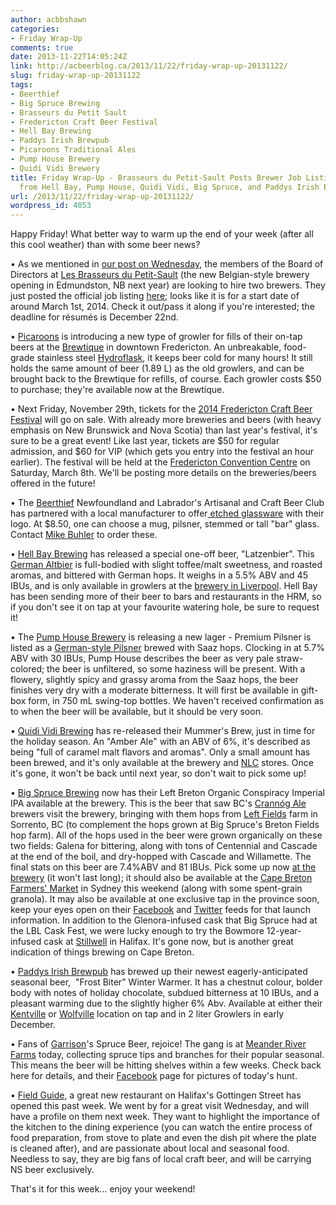 ```yaml
---
author: acbbshawn
categories:
- Friday Wrap-Up
comments: true
date: 2013-11-22T14:05:24Z
link: http://acbeerblog.ca/2013/11/22/friday-wrap-up-20131122/
slug: friday-wrap-up-20131122
tags:
- Beerthief
- Big Spruce Brewing
- Brasseurs du Petit Sault
- Fredericton Craft Beer Festival
- Hell Bay Brewing
- Paddys Irish Brewpub
- Picaroons Traditional Ales
- Pump House Brewery
- Quidi Vidi Brewery
title: Friday Wrap-Up - Brasseurs du Petit-Sault Posts Brewer Job Listing, New Beers
  from Hell Bay, Pump House, Quidi Vidi, Big Spruce, and Paddys Irish Brewpub
url: /2013/11/22/friday-wrap-up-20131122/
wordpress_id: 4053
---
```


Happy Friday! What better way to warm up the end of your week (after all this cool weather) than with some beer news?

• As we mentioned in [our post on Wednesday](http://atlanticcanadabeerblog.wordpress.com/2013/11/20/brasseurs-du-petit-sault-a-new-belgian-style-brewery-opening-next-year-in-new-brunswick/), the members of the Board of Directors at [Les Brasseurs du Petit-Sault](http://brasseurspetitsault.com/) (the new Belgian-style brewery opening in Edmundston, NB next year) are looking to hire two brewers. They just posted the official job listing [here](http://brasseurspetitsault.com/actualites/20-offre-d-emploi-brasseur); looks like it is for a start date of around March 1st, 2014. Check it out/pass it along if you're interested; the deadline for résumés is December 22nd.

• [Picaroons](https://www.facebook.com/picaroons) is introducing a new type of growler for fills of their on-tap beers at the [Brewtique](https://www.facebook.com/pages/Picaroons-Brewtique/175733285789133) in downtown Fredericton. An unbreakable, food-grade stainless steel [Hydroflask](http://www.hydroflask.com/), it keeps beer cold for many hours! It still holds the same amount of beer (1.89 L) as the old growlers, and can be brought back to the Brewtique for refills, of course. Each growler costs $50 to purchase; they're available now at the Brewtique.

• Next Friday, November 29th, tickets for the [2014 Fredericton Craft Beer Festival](http://www.frederictoncraftbeerfestival.com/) will go on sale. With already more breweries and beers (with heavy emphasis on New Brunswick and Nova Scotia) than last year's festival, it's sure to be a great event! Like last year, tickets are $50 for regular admission, and $60 for VIP (which gets you entry into the festival an hour earlier). The festival will be held at the [Fredericton Convention Centre](http://www.frederictonconventions.ca/) on Saturday, March 8th. We'll be posting more details on the breweries/beers offered in the future!

• The [Beerthief](http://www.beerthief.ca/) Newfoundland and Labrador's Artisanal and Craft Beer Club has partnered with a local manufacturer to offer[ etched glassware](http://www.beerthief.ca/forum/viewtopic.php?f=5&t=369&sid=9d67df084ab5f4d4ed1dd7bd0883ae3f) with their logo. At $8.50, one can choose a mug, pilsner, stemmed or tall "bar" glass. Contact [Mike Buhler](https://twitter.com/Beerthiefca) to order these.

• [Hell Bay Brewing](http://www.hellbaybrewing.com/) has released a special one-off beer, "Latzenbier". This [German Altbier](http://www.bjcp.org/2008styles/style07.php#1c) is full-bodied with slight toffee/malt sweetness, and roasted aromas, and bittered with German hops. It weighs in a 5.5% ABV and 45 IBUs, and is only available in growlers at the [brewery in Liverpool](http://goo.gl/maps/nrRyr). Hell Bay has been sending more of their beer to bars and restaurants in the HRM, so if you don't see it on tap at your favourite watering hole, be sure to request it!

• The [Pump House Brewery](http://beer.pumphousebrewery.ca/) is releasing a new lager - Premium Pilsner is listed as a [German-style Pilsner](http://www.bjcp.org/2008styles/style02.php#1a) brewed with Saaz hops. Clocking in at 5.7% ABV with 30 IBUs, Pump House describes the beer as very pale straw-colored; the beer is unfiltered, so some haziness will be present. With a flowery, slightly spicy and grassy aroma from the Saaz hops, the beer finishes very dry with a moderate bitterness. It will first be available in gift-box form, in 750 mL swing-top bottles. We haven't received confirmation as to when the beer will be available, but it should be very soon.

• [Quidi Vidi Brewing](http://www.quidividibrewery.ca/) has re-released their Mummer's Brew, just in time for the holiday season. An "Amber Ale" with an ABV of 6%, it's described as being "full of caramel malt flavors and aromas". Only a small amount has been brewed, and it's only available at the brewery and [NLC](http://www.nfliquor.com/) stores. Once it's gone, it won't be back until next year, so don't wait to pick some up!

• [Big Spruce Brewing](http://www.bigspruce.ca/) now has their Left Breton Organic Conspiracy Imperial IPA available at the brewery. This is the beer that saw BC's [Crannóg Ale](http://www.crannogales.com/) brewers visit the brewery, bringing with them hops from [Left Fields](https://www.facebook.com/pages/Left-Fields/188041097885564) farm in Sorrento, BC (to complement the hops grown at Big Spruce's Breton Fields hop farm). All of the hops used in the beer were grown organically on these two fields: Galena for bittering, along with tons of Centennial and Cascade at the end of the boil, and dry-hopped with Cascade and Willamette. The final stats on this beer are 7.4%ABV and 81 IBUs. Pick some up now [at the brewery](http://goo.gl/maps/t8qNc) (it won't last long); it should also be available at the [Cape Breton Farmers' Market](https://www.facebook.com/CBFarmersMarket) in Sydney this weekend (along with some spent-grain granola). It may also be available at one exclusive tap in the province soon, keep your eyes open on their [Facebook](https://www.facebook.com/BigSpruceBrewing) and [Twitter](https://twitter.com/BigSpruceBrew) feeds for that launch information. In addition to the Glenora-infused cask that Big Spruce had at the LBL Cask Fest, we were lucky enough to try the Bowmore 12-year-infused cask at [Stillwell](http://www.barstillwell.com/) in Halifax. It's gone now, but is another great indication of things brewing on Cape Breton.

• [Paddys Irish Brewpub](http://paddyspub.ca) has brewed up their newest eagerly-anticipated seasonal beer,  "Frost Biter" Winter Warmer. It has a chestnut colour, bolder body with notes of holiday chocolate, subdued bitterness at 10 IBUs, and a pleasant warming due to the slightly higher 6% Abv. Available at either their [Kentville](http://paddyspub.ca/locations/kentville/) or [Wolfville](http://paddyspub.ca/locations/wolfville/) location on tap and in 2 liter Growlers in early December.

• Fans of [Garrison](http://www.garrisonbrewing.com/)'s Spruce Beer, rejoice! The gang is at [Meander River Farms](https://www.facebook.com/MeanderRiverFarm) today, collecting spruce tips and branches for their popular seasonal. This means the beer will be hitting shelves within a few weeks. Check back here for details, and their [Facebook](https://www.facebook.com/garrisonbrewing) page for pictures of today's hunt.

• [Field Guide](http://fieldguidehfx.com/), a great new restaurant on Halifax's Gottingen Street has opened this past week. We went by for a great visit Wednesday, and will have a profile on them next week. They want to highlight the importance of the kitchen to the dining experience (you can watch the entire process of food preparation, from stove to plate and even the dish pit where the plate is cleaned after), and are passionate about local and seasonal food. Needless to say, they are big fans of local craft beer, and will be carrying NS beer exclusively.

That's it for this week... enjoy your weekend!
